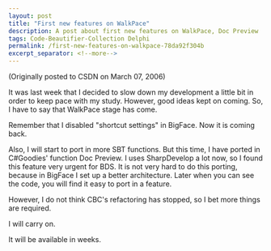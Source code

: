 ```yaml
---
layout: post
title: "First new features on WalkPace"
description: A post about first new features on WalkPace, Doc Preview
tags: Code-Beautifier-Collection Delphi
permalink: /first-new-features-on-walkpace-78da92f304b
excerpt_separator: <!--more-->
---
```

(Originally posted to CSDN on March 07, 2006)

It was last week that I decided to slow down my development a little bit in order to keep pace with my study. However, good ideas kept on coming. So, I have to say that WalkPace stage has come.
<!--more-->

Remember that I disabled "shortcut settings" in BigFace. Now it is coming back.

Also, I will start to port in more SBT functions. But this time, I have ported in C#Goodies' function Doc Preview. I uses SharpDevelop a lot now, so I found this feature very urgent for BDS. It is not very hard to do this porting, because in BigFace I set up a better architecture. Later when you can see the code, you will find it easy to port in a feature.

However, I do not think CBC's refactoring has stopped, so I bet more things are required.

I will carry on.

It will be available in weeks.
